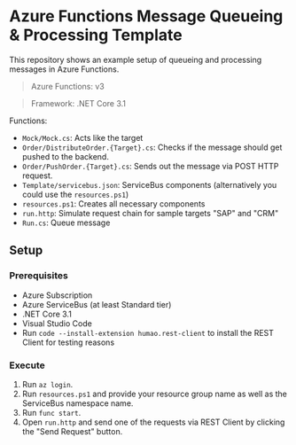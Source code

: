 # Azure Functions Message Queueing & Processing Template

This repository shows an example setup of queueing and processing messages in Azure Functions.
> Azure Functions: v3

> Framework: .NET Core 3.1

Functions:
- `Mock/Mock.cs`: Acts like the target
- `Order/DistributeOrder.{Target}.cs`: Checks if the message should get pushed to the backend.
- `Order/PushOrder.{Target}.cs`: Sends out the message via POST HTTP request.
- `Template/servicebus.json`: ServiceBus components (alternatively you could use the `resources.ps1`)
- `resources.ps1`: Creates all necessary components
- `run.http`: Simulate request chain for sample targets "SAP" and "CRM"
- `Run.cs`: Queue message

## Setup
### Prerequisites
- Azure Subscription
- Azure ServiceBus (at least Standard tier)
- .NET Core 3.1
- Visual Studio Code
- Run `code --install-extension humao.rest-client` to install the REST Client for testing reasons

### Execute
1. Run `az login`.
1. Run `resources.ps1` and provide your resource group name as well as the ServiceBus namespace name.
1. Run `func start`.
1. Open `run.http` and send one of the requests via REST Client by clicking the "Send Request" button.

